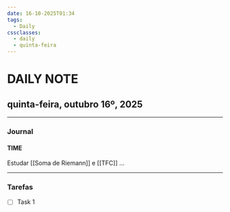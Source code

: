 ```yaml
---
date: 16-10-2025T01:34
tags:
  - Daily
cssclasses:
  - daily
  - quinta-feira
---
```

# DAILY NOTE
## quinta-feira, outubro 16º, 2025

***
### Journal
#### TIME

Estudar [[Soma de Riemann]] e [[TFC]]
...
***
### Tarefas
- [ ] Task 1

